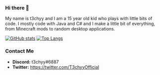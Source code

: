 ### Hi there 👋

My name is t3chyy and I am a 15 year old kid who plays with little bits of code. I mostly code with Java and C# and I make a little bit of everything,
from Minecraft mods to random desktop applications.

[![GitHub stats](https://github-readme-stats.vercel.app/api?username=T3chyyOfficial&show_icons=true&theme=dark)](https://github.com/anuraghazra/github-readme-stats)
[![Top Langs](https://github-readme-stats.vercel.app/api/top-langs/?username=T3chyyOfficial&langs_count=50&layout=compact&theme=dark)](https://github.com/anuraghazra/github-readme-stats)

### Contact Me

- **Discord:** t3chyy#6887
- **Twitter:** https://twitter.com/T3chyyOfficial

